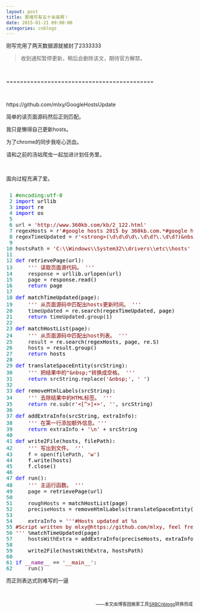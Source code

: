 ```yaml
---
layout: post
title: 那墙可有五十米高啊！
date: 2015-01-21 09:00:00
categories: cnblogs
---
```


<p>刚写完用了两天数据源就被封了2333333</p>
<blockquote>
<p>收到通知暂停更新，稍后会删除该文，期待官方解禁。</p>
</blockquote>
<p>&nbsp;</p>
<p>===========================================</p>
<p>&nbsp;</p>
<p>https://github.com/mlxy/GoogleHostsUpdate</p>
<p>简单的读页面源码然后正则匹配。</p>
<p>我只是懒得自己更新hosts。</p>
<p>为了chrome的同步我呕心沥血。</p>
<p>请和之前的汤站爬虫一起加进计划任务里。</p>
<p>&nbsp;</p>
<p>面向过程充满了爱。</p>
<div class="cnblogs_code" onclick="cnblogs_code_show('e43b9d3b-0ffc-42aa-a5ae-652b5d852dde')"><img id="code_img_closed_e43b9d3b-0ffc-42aa-a5ae-652b5d852dde" class="code_img_closed" src="http://images.cnblogs.com/OutliningIndicators/ContractedBlock.gif" alt="" /><img id="code_img_opened_e43b9d3b-0ffc-42aa-a5ae-652b5d852dde" class="code_img_opened" style="display: none;" onclick="cnblogs_code_hide('e43b9d3b-0ffc-42aa-a5ae-652b5d852dde',event)" src="http://images.cnblogs.com/OutliningIndicators/ExpandedBlockStart.gif" alt="" />
<div id="cnblogs_code_open_e43b9d3b-0ffc-42aa-a5ae-652b5d852dde" class="cnblogs_code_hide">
<pre><span style="color: #008080;"> 1</span> <span style="color: #008000;">#</span><span style="color: #008000;">encoding:utf-8</span>
<span style="color: #008080;"> 2</span> <span style="color: #0000ff;">import</span><span style="color: #000000;"> urllib
</span><span style="color: #008080;"> 3</span> <span style="color: #0000ff;">import</span><span style="color: #000000;"> re
</span><span style="color: #008080;"> 4</span> <span style="color: #0000ff;">import</span><span style="color: #000000;"> os
</span><span style="color: #008080;"> 5</span> 
<span style="color: #008080;"> 6</span> url = <span style="color: #800000;">'</span><span style="color: #800000;">http://www.360kb.com/kb/2_122.html</span><span style="color: #800000;">'</span>
<span style="color: #008080;"> 7</span> regexHosts = r<span style="color: #800000;">'</span><span style="color: #800000;">#google hosts 2015 by 360kb.com.*#google hosts 2015 end</span><span style="color: #800000;">'</span>
<span style="color: #008080;"> 8</span> regexTimeUpdated = r<span style="color: #800000;">'</span><span style="color: #800000;">&lt;strong&gt;(\d\d\d\d\.\d\d?\.\d\d?)&amp;nbsp;&lt;/strong&gt;</span><span style="color: #800000;">'</span>
<span style="color: #008080;"> 9</span> 
<span style="color: #008080;">10</span> hostsPath = <span style="color: #800000;">'</span><span style="color: #800000;">C:\\Windows\\System32\\drivers\\etc\\hosts</span><span style="color: #800000;">'</span>
<span style="color: #008080;">11</span>     
<span style="color: #008080;">12</span> <span style="color: #0000ff;">def</span><span style="color: #000000;"> retrievePage(url):
</span><span style="color: #008080;">13</span>     <span style="color: #800000;">'''</span><span style="color: #800000;"> 读取页面源代码。 </span><span style="color: #800000;">'''</span>
<span style="color: #008080;">14</span>     response =<span style="color: #000000;"> urllib.urlopen(url)
</span><span style="color: #008080;">15</span>     page =<span style="color: #000000;"> response.read()
</span><span style="color: #008080;">16</span>     <span style="color: #0000ff;">return</span><span style="color: #000000;"> page
</span><span style="color: #008080;">17</span> 
<span style="color: #008080;">18</span> <span style="color: #0000ff;">def</span><span style="color: #000000;"> matchTimeUpdated(page):
</span><span style="color: #008080;">19</span>     <span style="color: #800000;">'''</span><span style="color: #800000;"> 从页面源码中匹配出hosts更新时间。 </span><span style="color: #800000;">'''</span>
<span style="color: #008080;">20</span>     timeUpdated =<span style="color: #000000;"> re.search(regexTimeUpdated, page)
</span><span style="color: #008080;">21</span>     <span style="color: #0000ff;">return</span> timeUpdated.group(1<span style="color: #000000;">)
</span><span style="color: #008080;">22</span> 
<span style="color: #008080;">23</span> <span style="color: #0000ff;">def</span><span style="color: #000000;"> matchHostList(page):
</span><span style="color: #008080;">24</span>     <span style="color: #800000;">'''</span><span style="color: #800000;"> 从页面源码中匹配出host列表。 </span><span style="color: #800000;">'''</span>
<span style="color: #008080;">25</span>     result =<span style="color: #000000;"> re.search(regexHosts, page, re.S)
</span><span style="color: #008080;">26</span>     hosts =<span style="color: #000000;"> result.group()
</span><span style="color: #008080;">27</span>     <span style="color: #0000ff;">return</span><span style="color: #000000;"> hosts
</span><span style="color: #008080;">28</span>     
<span style="color: #008080;">29</span> <span style="color: #0000ff;">def</span><span style="color: #000000;"> translateSpaceEntity(srcString):
</span><span style="color: #008080;">30</span>     <span style="color: #800000;">'''</span><span style="color: #800000;"> 把结果中的"&amp;nbsp;"转换成空格。 </span><span style="color: #800000;">'''</span>
<span style="color: #008080;">31</span>     <span style="color: #0000ff;">return</span> srcString.replace(<span style="color: #800000;">'</span><span style="color: #800000;">&amp;nbsp;</span><span style="color: #800000;">'</span>, <span style="color: #800000;">'</span> <span style="color: #800000;">'</span><span style="color: #000000;">)
</span><span style="color: #008080;">32</span>     
<span style="color: #008080;">33</span> <span style="color: #0000ff;">def</span><span style="color: #000000;"> removeHtmlLabels(srcString):
</span><span style="color: #008080;">34</span>     <span style="color: #800000;">'''</span><span style="color: #800000;"> 去除结果中的HTML标签。 </span><span style="color: #800000;">'''</span>
<span style="color: #008080;">35</span>     <span style="color: #0000ff;">return</span> re.sub(r<span style="color: #800000;">'</span><span style="color: #800000;">&lt;[^&gt;]+&gt;</span><span style="color: #800000;">'</span>, <span style="color: #800000;">''</span><span style="color: #000000;">, srcString)
</span><span style="color: #008080;">36</span> 
<span style="color: #008080;">37</span> <span style="color: #0000ff;">def</span><span style="color: #000000;"> addExtraInfo(srcString, extraInfo):
</span><span style="color: #008080;">38</span>     <span style="color: #800000;">'''</span><span style="color: #800000;"> 在第一行添加额外信息。</span><span style="color: #800000;">'''</span>
<span style="color: #008080;">39</span>     <span style="color: #0000ff;">return</span> extraInfo + <span style="color: #800000;">'</span><span style="color: #800000;">\n</span><span style="color: #800000;">'</span> +<span style="color: #000000;"> srcString
</span><span style="color: #008080;">40</span> 
<span style="color: #008080;">41</span> <span style="color: #0000ff;">def</span><span style="color: #000000;"> write2File(hosts, filePath):
</span><span style="color: #008080;">42</span>     <span style="color: #800000;">'''</span><span style="color: #800000;"> 写出到文件。 </span><span style="color: #800000;">'''</span>
<span style="color: #008080;">43</span>     f = open(filePath, <span style="color: #800000;">'</span><span style="color: #800000;">w</span><span style="color: #800000;">'</span><span style="color: #000000;">)
</span><span style="color: #008080;">44</span> <span style="color: #000000;">    f.write(hosts)
</span><span style="color: #008080;">45</span> <span style="color: #000000;">    f.close()
</span><span style="color: #008080;">46</span>     
<span style="color: #008080;">47</span> <span style="color: #0000ff;">def</span><span style="color: #000000;"> run():
</span><span style="color: #008080;">48</span>     <span style="color: #800000;">'''</span><span style="color: #800000;"> 主运行函数。 </span><span style="color: #800000;">'''</span>
<span style="color: #008080;">49</span>     page =<span style="color: #000000;"> retrievePage(url)
</span><span style="color: #008080;">50</span>     
<span style="color: #008080;">51</span>     roughHosts =<span style="color: #000000;"> matchHostList(page)
</span><span style="color: #008080;">52</span>     preciseHosts =<span style="color: #000000;"> removeHtmlLabels(translateSpaceEntity(roughHosts))
</span><span style="color: #008080;">53</span>     
<span style="color: #008080;">54</span>     extraInfo = <span style="color: #800000;">'''</span><span style="color: #800000;">#Hosts updated at %s
</span><span style="color: #008080;">55</span> <span style="color: #800000;">#Script written by mlxy@https://github.com/mlxy, feel free to modify and distribute it.
</span><span style="color: #008080;">56</span> <span style="color: #800000;">'''</span> %<span style="color: #000000;">matchTimeUpdated(page)
</span><span style="color: #008080;">57</span>     hostsWithExtra =<span style="color: #000000;"> addExtraInfo(preciseHosts, extraInfo)
</span><span style="color: #008080;">58</span>     
<span style="color: #008080;">59</span> <span style="color: #000000;">    write2File(hostsWithExtra, hostsPath)
</span><span style="color: #008080;">60</span>     
<span style="color: #008080;">61</span> <span style="color: #0000ff;">if</span> <span style="color: #800080;">__name__</span> == <span style="color: #800000;">'</span><span style="color: #800000;">__main__</span><span style="color: #800000;">'</span><span style="color: #000000;">:
</span><span style="color: #008080;">62</span>     run()</pre>
</div>
<span class="cnblogs_code_collapse">而正则表达式则难写的一逼</span></div>
<p>&nbsp;</p>

<p align=right><span style="font-size: 12px">——本文由博客园搬家工具<a href="https://github.com/mlxy/SRBCnblogs">SRBCnblogs</a>转换而成</span></p>